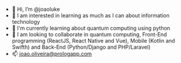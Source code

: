 - 👋 Hi, I’m @joaoluke
- 👀 I am interested in learning as much as I can about information technology
- 🌱 I'm currently learning about quantum computing using python
- 💞️ I am looking to collaborate in quantum computing, Front-End programming (ReactJS, React Native and Vue), Mobile (Kotlin and Swifth) and Back-End (Python/Django and PHP/Laravel)
- 📫 joao.oliveira@prologapp.com

<!---
joaoluke/joaoluke is a ✨ special ✨ repository because its `README.md` (this file) appears on your GitHub profile.
You can click the Preview link to take a look at your changes.
--->
